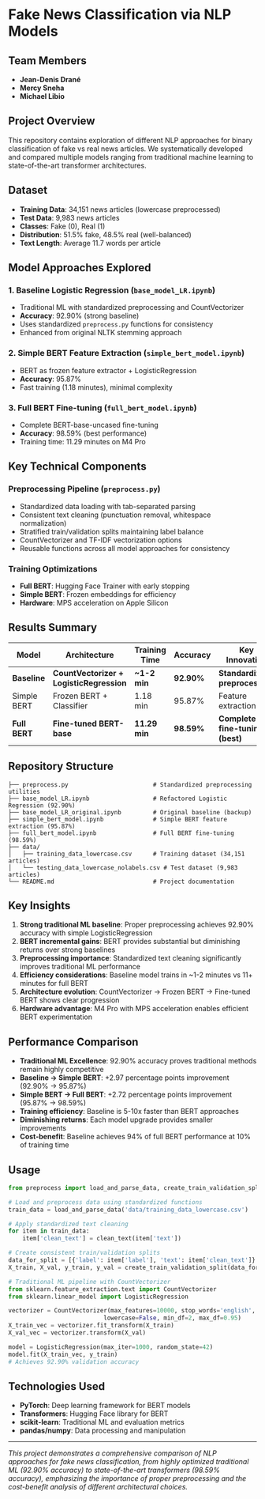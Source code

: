 # Fake News Classification via NLP Models

## Team Members
- **Jean-Denis Drané**
- **Mercy Sneha**
- **Michael Libio**

## Project Overview
This repository contains exploration of different NLP approaches for binary classification of fake vs real news articles. We systematically developed and compared multiple models ranging from traditional machine learning to state-of-the-art transformer architectures.

## Dataset
- **Training Data**: 34,151 news articles (lowercase preprocessed)
- **Test Data**: 9,983 news articles 
- **Classes**: Fake (0), Real (1)
- **Distribution**: 51.5% fake, 48.5% real (well-balanced)
- **Text Length**: Average 11.7 words per article

## Model Approaches Explored

### 1. Baseline Logistic Regression (`base_model_LR.ipynb`)
- Traditional ML with standardized preprocessing and CountVectorizer
- **Accuracy**: 92.90% (strong baseline)
- Uses standardized `preprocess.py` functions for consistency
- Enhanced from original NLTK stemming approach

### 2. Simple BERT Feature Extraction (`simple_bert_model.ipynb`)
- BERT as frozen feature extractor + LogisticRegression
- **Accuracy**: 95.87%
- Fast training (1.18 minutes), minimal complexity

### 3. Full BERT Fine-tuning (`full_bert_model.ipynb`) 
- Complete BERT-base-uncased fine-tuning
- **Accuracy**: 98.59% (best performance)
- Training time: 11.29 minutes on M4 Pro

## Key Technical Components

### Preprocessing Pipeline (`preprocess.py`)
- Standardized data loading with tab-separated parsing
- Consistent text cleaning (punctuation removal, whitespace normalization)
- Stratified train/validation splits maintaining label balance
- CountVectorizer and TF-IDF vectorization options
- Reusable functions across all model approaches for consistency

### Training Optimizations
- **Full BERT**: Hugging Face Trainer with early stopping
- **Simple BERT**: Frozen embeddings for efficiency
- **Hardware**: MPS acceleration on Apple Silicon

## Results Summary

| Model | Architecture | Training Time | Accuracy | Key Innovation |
|-------|-------------|---------------|----------|----------------|
| **Baseline** | **CountVectorizer + LogisticRegression** | **~1-2 min** | **92.90%** | **Standardized preprocessing** |
| Simple BERT | Frozen BERT + Classifier | 1.18 min | 95.87% | Feature extraction |
| **Full BERT** | **Fine-tuned BERT-base** | **11.29 min** | **98.59%** | **Complete fine-tuning (best)** |

## Repository Structure
```
├── preprocess.py                        # Standardized preprocessing utilities
├── base_model_LR.ipynb                  # Refactored Logistic Regression (92.90%)
├── base_model_LR_original.ipynb         # Original baseline (backup)
├── simple_bert_model.ipynb              # Simple BERT feature extraction (95.87%)
├── full_bert_model.ipynb                # Full BERT fine-tuning (98.59%)
├── data/
│   ├── training_data_lowercase.csv      # Training dataset (34,151 articles)
│   └── testing_data_lowercase_nolabels.csv # Test dataset (9,983 articles)
└── README.md                            # Project documentation
```

## Key Insights
1. **Strong traditional ML baseline**: Proper preprocessing achieves 92.90% accuracy with simple LogisticRegression
2. **BERT incremental gains**: BERT provides substantial but diminishing returns over strong baselines
3. **Preprocessing importance**: Standardized text cleaning significantly improves traditional ML performance
4. **Efficiency considerations**: Baseline model trains in ~1-2 minutes vs 11+ minutes for full BERT
5. **Architecture evolution**: CountVectorizer → Frozen BERT → Fine-tuned BERT shows clear progression
6. **Hardware advantage**: M4 Pro with MPS acceleration enables efficient BERT experimentation

## Performance Comparison
- **Traditional ML Excellence**: 92.90% accuracy proves traditional methods remain highly competitive
- **Baseline → Simple BERT**: +2.97 percentage points improvement (92.90% → 95.87%)
- **Simple BERT → Full BERT**: +2.72 percentage points improvement (95.87% → 98.59%)
- **Training efficiency**: Baseline is 5-10x faster than BERT approaches
- **Diminishing returns**: Each model upgrade provides smaller improvements
- **Cost-benefit**: Baseline achieves 94% of full BERT performance at 10% of training time

## Usage
```python
from preprocess import load_and_parse_data, create_train_validation_split, clean_text

# Load and preprocess data using standardized functions
train_data = load_and_parse_data('data/training_data_lowercase.csv')

# Apply standardized text cleaning
for item in train_data:
    item['clean_text'] = clean_text(item['text'])

# Create consistent train/validation splits
data_for_split = [{'label': item['label'], 'text': item['clean_text']} for item in train_data]
X_train, X_val, y_train, y_val = create_train_validation_split(data_for_split)

# Traditional ML pipeline with CountVectorizer
from sklearn.feature_extraction.text import CountVectorizer
from sklearn.linear_model import LogisticRegression

vectorizer = CountVectorizer(max_features=10000, stop_words='english', 
                           lowercase=False, min_df=2, max_df=0.95)
X_train_vec = vectorizer.fit_transform(X_train)
X_val_vec = vectorizer.transform(X_val)

model = LogisticRegression(max_iter=1000, random_state=42)
model.fit(X_train_vec, y_train)
# Achieves 92.90% validation accuracy
```

## Technologies Used
- **PyTorch**: Deep learning framework for BERT models
- **Transformers**: Hugging Face library for BERT
- **scikit-learn**: Traditional ML and evaluation metrics
- **pandas/numpy**: Data processing and manipulation

---
*This project demonstrates a comprehensive comparison of NLP approaches for fake news classification, from highly optimized traditional ML (92.90% accuracy) to state-of-the-art transformers (98.59% accuracy), emphasizing the importance of proper preprocessing and the cost-benefit analysis of different architectural choices.*
